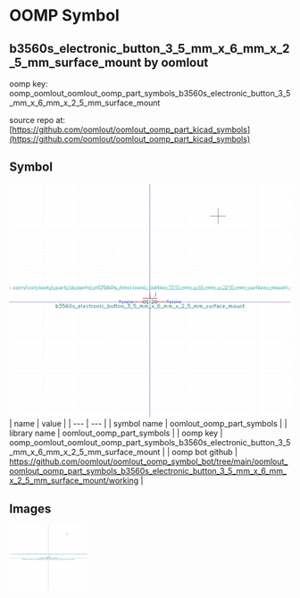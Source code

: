 # OOMP Symbol  
## b3560s_electronic_button_3_5_mm_x_6_mm_x_2_5_mm_surface_mount  by oomlout  
  
oomp key: oomp_oomlout_oomlout_oomp_part_symbols_b3560s_electronic_button_3_5_mm_x_6_mm_x_2_5_mm_surface_mount  
  
source repo at: [https://github.com/oomlout/oomlout_oomp_part_kicad_symbols](https://github.com/oomlout/oomlout_oomp_part_kicad_symbols)  
## Symbol  
  
[![working.png](working_600.png)](working.png)  
| name | value | 
| --- | --- | 
| symbol name | oomlout_oomp_part_symbols | 
| library name | oomlout_oomp_part_symbols | 
| oomp key | oomp_oomlout_oomlout_oomp_part_symbols_b3560s_electronic_button_3_5_mm_x_6_mm_x_2_5_mm_surface_mount | 
| oomp bot github | https://github.com/oomlout/oomlout_oomp_symbol_bot/tree/main/oomlout_oomlout_oomp_part_symbols_b3560s_electronic_button_3_5_mm_x_6_mm_x_2_5_mm_surface_mount/working | 
## Images  
  
[![working.png](working_140.png)](working.png)  
